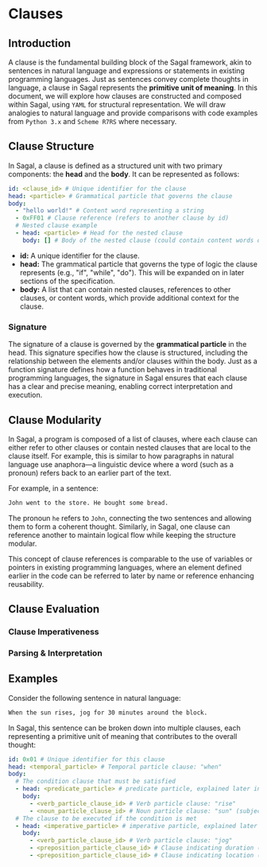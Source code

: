 # Clauses

## Introduction

A clause is the fundamental building block of the Sagal framework, akin to sentences in natural language and expressions or statements in existing programming languages.
Just as sentences convey complete thoughts in language, a clause in Sagal represents the **primitive unit of meaning**.
In this document, we will explore how clauses are constructed and composed within Sagal, using `YAML` for structural representation.
We will draw analogies to natural language and provide comparisons with code examples from `Python 3.x` and `Scheme R7RS` where necessary.

## Clause Structure

In Sagal, a clause is defined as a structured unit with two primary components: the **head** and the **body**.
It can be represented as follows:

```yaml
id: <clause_id> # Unique identifier for the clause
head: <particle> # Grammatical particle that governs the clause
body:
  - "hello world!" # Content word representing a string
  - 0xFF01 # Clause reference (refers to another clause by id)
  # Nested clause example
  - head: <particle> # Head for the nested clause
    body: [] # Body of the nested clause (could contain content words or more clauses)
```

- **id:** A unique identifier for the clause.
- **head:** The grammatical particle that governs the type of logic the clause represents (e.g., "if", "while", "do").
  This will be expanded on in later sections of the specification.
- **body:** A list that can contain nested clauses, references to other clauses, or content words, which provide additional context for the clause.

### Signature

The signature of a clause is governed by the **grammatical particle** in the head.
This signature specifies how the clause is structured, including the relationship between the elements and/or clauses within the body.
Just as a function signature defines how a function behaves in traditional programming languages, the signature in Sagal ensures that each clause has a clear and precise meaning, enabling correct interpretation and execution.

## Clause Modularity

In Sagal, a program is composed of a list of clauses, where each clause can either refer to other clauses or contain nested clauses that are local to the clause itself.
For example, this is similar to how paragraphs in natural language use anaphora—a linguistic device where a word (such as a pronoun) refers back to an earlier part of the text.

For example, in a sentence:

```txt
John went to the store. He bought some bread.
```

The pronoun `he` refers to `John`, connecting the two sentences and allowing them to form a coherent thought.
Similarly, in Sagal, one clause can reference another to maintain logical flow while keeping the structure modular.

This concept of clause references is comparable to the use of variables or pointers in existing programming languages, where an element defined earlier in the code can be referred to later by name or reference enhancing reusability.

## Clause Evaluation

### Clause Imperativeness

### Parsing & Interpretation

## Examples

Consider the following sentence in natural language:

```txt
When the sun rises, jog for 30 minutes around the block.
```

In Sagal, this sentence can be broken down into multiple clauses, each representing a primitive unit of meaning that contributes to the overall thought:

```yaml
id: 0x01 # Unique identifier for this clause
head: <temporal_particle> # Temporal particle clause: "when"
body:
  # The condition clause that must be satisfied
  - head: <predicate_particle> # predicate particle, explained later in the specs
    body:
      - <verb_particle_clause_id> # Verb particle clause: "rise"
      - <noun_particle_clause_id> # Noun particle clause: "sun" (subject of the verb)
  # The clause to be executed if the condition is met
  - head: <imperative_particle> # imperative particle, explained later in the specs
    body:
      - <verb_particle_clause_id> # Verb particle clause: "jog"
      - <preposition_particle_clause_id> # Clause indicating duration (for 30 minutes)
      - <preposition_particle_clause_id> # Clause indicating location (around the block)
```
